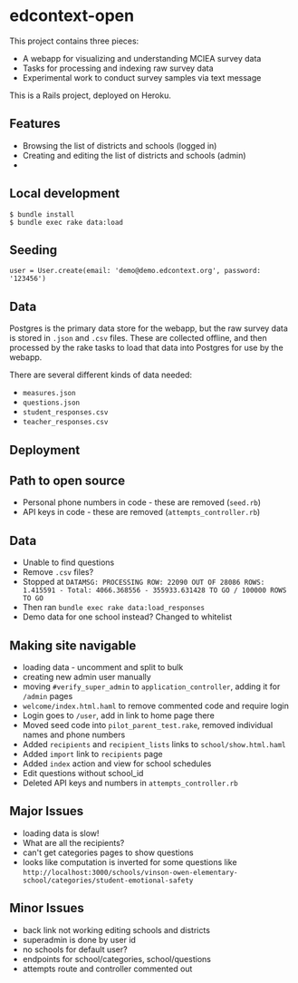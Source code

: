 # edcontext-open

This project contains three pieces:
- A webapp for visualizing and understanding MCIEA survey data
- Tasks for processing and indexing raw survey data
- Experimental work to conduct survey samples via text message

This is a Rails project, deployed on Heroku.

## Features
- Browsing the list of districts and schools (logged in)
- Creating and editing the list of districts and schools (admin)
- 

## Local development
```
$ bundle install
$ bundle exec rake data:load
```

## Seeding
```
user = User.create(email: 'demo@demo.edcontext.org', password: '123456')
```


## Data
Postgres is the primary data store for the webapp, but the raw survey data is stored in `.json` and `.csv` files.  These are collected offline, and then processed by the rake tasks to load that data into Postgres for use by the webapp.

There are several different kinds of data needed:
- `measures.json`
- `questions.json`
- `student_responses.csv`
- `teacher_responses.csv`


## Deployment


## Path to open source
- Personal phone numbers in code - these are removed (`seed.rb`)
- API keys in code - these are removed (`attempts_controller.rb`)


## Data
- Unable to find questions
- Remove `.csv` files?
- Stopped at `DATAMSG: PROCESSING ROW: 22090 OUT OF 28086 ROWS: 1.415591 - Total: 4066.368556 - 355933.631428 TO GO / 100000 ROWS TO GO`
- Then ran `bundle exec rake data:load_responses`
- Demo data for one school instead?  Changed to whitelist


## Making site navigable
- loading data - uncomment and split to bulk
- creating new admin user manually
- moving `#verify_super_admin` to `application_controller`, adding it for `/admin` pages
- `welcome/index.html.haml` to remove commented code and require login
- Login goes to `/user`, add in link to home page there
- Moved seed code into `pilot_parent_test.rake`, removed individual names and phone numbers
- Added `recipients` and `recipient_lists` links to `school/show.html.haml`
- Added `import` link to `recipients` page
- Added `index` action and view for school schedules
- Edit questions without school_id
- Deleted API keys and numbers in `attempts_controller.rb`


## Major Issues
- loading data is slow!
- What are all the recipients?
- can't get categories pages to show questions
- looks like computation is inverted for some questions like `http://localhost:3000/schools/vinson-owen-elementary-school/categories/student-emotional-safety`

## Minor Issues
- back link not working editing schools and districts
- superadmin is done by user id
- no schools for default user?
- endpoints for school/categories, school/questions
- attempts route and controller commented out
